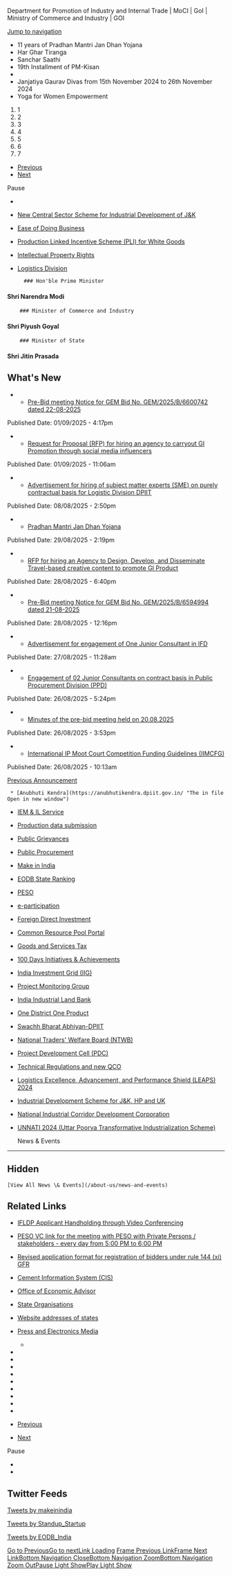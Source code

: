 




Department for Promotion of Industry and Internal Trade \| MoCI \| GoI \| Ministry of Commerce and Industry \| GOI















[Jump to navigation](#main-menu)















* 11 years of Pradhan Mantri Jan Dhan Yojana
* Har Ghar Tiranga
* Sanchar Saathi
* 19th Installment of PM\-Kisan
* 
* Janjatiya Gaurav Divas from 15th November 2024 to 26th November 2024
* Yoga for Women Empowerment
1. 1
2. 2
3. 3
4. 4
5. 5
6. 6
7. 7
* [Previous](#)
* [Next](#)

Pause







* 
* [New Central Sector Scheme for Industrial Development of J\&K](https://jknis.dpiit.gov.in/ "External Site, That Open in a new windows")
* [Ease of Doing Business](ease-doing-business-0 "Ease of Doing Business Reforms")
* [Production Linked Incentive Scheme (PLI) for White Goods](production-linked-incentive-scheme/production-linked-incentive-scheme-pli-white-goods "That Open in a new windows")
* [Intellectual Property Rights](https://ipindia.gov.in/ "External Site, That Open in a new windows")
* [Logistics Division](/logistics-division-0 "That Open in a new windows")














        ### Hon'ble Prime Minister

 #### Shri Narendra Modi

        ### Minister of Commerce and Industry

 #### Shri Piyush Goyal

        ### Minister of State

 #### Shri Jitin Prasada

        



What's New
----------




 * + [Pre\-Bid meeting Notice for GEM Bid No. GEM/2025/B/6600742 dated 22\-08\-2025](/tenders/pre-bid-meeting-notice-gem-bid-no-gem2025b6600742-dated-22-08-2025 "Pre-Bid meeting Notice for GEM Bid No. GEM/2025/B/6600742 dated 22-08-2025")
 
 Published Date: 01/09/2025 \- 4:17pm
* + [Request for Proposal (RFP) for hiring an agency to carryout GI Promotion through social media influencers](/tenders/request-proposal-rfp-hiring-agency-carryout-gi-promotion-through-social-media-influencers "Request for Proposal (RFP) for hiring an agency to carryout GI Promotion through social media influencers")
 
 Published Date: 01/09/2025 \- 11:06am
* + [Advertisement for hiring of subject matter experts (SME) on purely contractual basis for Logistic Division DPIIT](/jobs/advertisement-hiring-subject-matter-experts-sme-purely-contractual-basis-logistic-division "Advertisement for hiring of subject matter experts (SME) on purely contractual basis for Logistic Division DPIIT")
 
 Published Date: 08/08/2025 \- 2:50pm
* + [Pradhan Mantri Jan Dhan Yojana](/whats-new/pradhan-mantri-jan-dhan-yojana "Pradhan Mantri Jan Dhan Yojana")
 
 Published Date: 29/08/2025 \- 2:19pm
* + [RFP for hiring an Agency to Design, Develop, and Disseminate Travel\-based creative content to promote GI Product](/tenders/rfp-hiring-agency-design-develop-and-disseminate-travel-based-creative-content-promote-gi "RFP for hiring an Agency to Design, Develop, and Disseminate Travel-based creative content to promote GI Product")
 
 Published Date: 28/08/2025 \- 6:40pm
* + [Pre\-Bid meeting Notice for GEM Bid No. GEM/2025/B/6594994 dated 21\-08\-2025](/tenders/pre-bid-meeting-notice-gem-bid-no-gem2025b6594994-dated-21-08-2025 "Pre-Bid meeting Notice for GEM Bid No. GEM/2025/B/6594994 dated 21-08-2025")
 
 Published Date: 28/08/2025 \- 12:16pm
* + [Advertisement for engagement of One Junior Consultant in IFD](/jobs/advertisement-engagement-one-junior-consultant-ifd "Advertisement for engagement of One Junior Consultant in IFD")
 
 Published Date: 27/08/2025 \- 11:28am
* + [Engagement of 02 Junior Consultants on contract basis in Public Procurement Division (PPD)](/jobs/engagement-02-junior-consultants-contract-basis-public-procurement-division-ppd "Engagement of 02 Junior Consultants on contract basis in Public Procurement Division (PPD)")
 
 Published Date: 26/08/2025 \- 5:24pm
* + [Minutes of the pre\-bid meeting held on 20\.08\.2025](/whats-new/minutes-pre-bid-meeting-held-20082025 "Minutes of the pre-bid meeting held on 20.08.2025")
 
 Published Date: 26/08/2025 \- 3:53pm
* + [International IP Moot Court Competition Funding Guidelines (IIMCFG)](/whats-new/international-ip-moot-court-competition-funding-guidelines-iimcfg "Details")
 
 Published Date: 26/08/2025 \- 10:13am
 



[Previous Announcement](/whats-new "View All Previous Announcement")


     * [Anubhuti Kendra](https://anubhutikendra.dpiit.gov.in/ "The in file Open in new window")
* [IEM \& IL Service](https://services.dpiit.gov.in/ "The in file Open in new window")
* [Production data submission](https://dippproductiondata.gov.in/pmsnew/factory_login.php "External site that opens in a new window")
* [Public Grievances](/public-grievances)
* [Public Procurement](/public-procurements)
* [Make in India](http://makeinindia.com/home "External site that opens in a new window")
* [EODB State Ranking](http://eodb.dpiit.gov.in/ "The in file Open in new window")
* [PESO](https://peso.gov.in "External site that opens in a new window")
* [e\-participation](https://www.mygov.in/ "External site that opens in a new window")
* [Foreign Direct Investment](/foreign-direct-investment/foreign-direct-investment-policy)
* [Common Resource Pool Portal](https://crpp.dpiit.gov.in/ "The in file Open in new window")
* [Goods and Services Tax](/goods-and-services-tax "Goods and Services Tax")
* [100 Days Initiatives \& Achievements](100-days-initiatives-achievements "External site that opens in a new window")
* [India Investment Grid (IIG)](https://indiainvestmentgrid.com "External site that opens in a new window")
* [Project Monitoring Group](https://pmg.dpiit.gov.in/ "The in file Open in new window")
* [India Industrial Land Bank](https://iis.ncog.gov.in/parks/login1 "External site that opens in a new window")
* [One District One Product](https://www.investindia.gov.in/one-district-one-product "External site that opens in a new window")
* [Swachh Bharat Abhiyan\-DPIIT](/swachhata-hi-sewa)
* [National Traders' Welfare Board (NTWB)](ntwb/national-traders-welfare-board-ntwb "this link opens in a new window")
* [Project Development Cell (PDC)](/project-development-cell-pdc "Project Development Cell (PDC)")
* [Technical Regulations and new QCO](/technical-regulations)
* [Logistics Excellence, Advancement, and Performance Shield (LEAPS) 2024](https://apps.dpiit.gov.in/leaps2024 "this link opens in a new window")
* [Industrial Development Scheme for J\&K, HP and UK](https://ids.bisag-n.gov.in/ids/login "External site that opens in a new window")
* [National Industrial Corridor Development Corporation](https://www.nicdc.in/ "External site that opens in a new window")
* [UNNATI 2024 (Uttar Poorva Transformative Industrialization Scheme)](https://unnati.dpiit.gov.in/ "The in file Open in new window")
      
      







 
 






  News \& Events
--------------

    
 



  Hidden
------

    [View All News \& Events](/about-us/news-and-events)       


  Related Links
-------------

   * [IFLDP Applicant Handholding through Video Conferencing](/related-links/ifldp-applicant-handholding-through-video-conferencing "IFLDP Applicant Handholding through Video Conferencing")
* [PESO VC link for the meeting with PESO with Private Persons / stakeholders \- every day from 5:00 PM to 6:00 PM](/related-links/peso-vc-link-meeting-peso-private-persons-stakeholders-every-day-500-pm-600-pm "PESO VC link for the meeting with PESO with Private Persons / stakeholders - every day from 5:00 PM to 6:00 PM")
* [Revised application format for registration of bidders under rule 144 (xi) GFR](/related-links/revised-application-format-registration-bidders-under-rule-144-xi-gfr "Revised application format for registration of bidders under rule 144 (xi) GFR")
* [Cement Information System (CIS)](/related-links/cement-information-system-cis "Cement Information System (CIS)")
* [Office of Economic Advisor](/related-links/office-economic-advisor "Office of Economic Advisor")
* [State Organisations](/links-interest/state-organisations "State Organisations")
* [Website addresses of states](/links-interest/website-addresses-states "Website addresses of states")
* [Press and Electronics Media](/links-interest/press-and-electronics-media " Press and Electronics Media")

      






     * 
* 
* 
* 
* 
* 
* 
* 
* 
* 
* [Previous](#)
* [Next](#)

Pause     








* 
* 







Twitter Feeds
-------------



 [Tweets by makeinindia](https://twitter.com/DPIITGoI)

 [Tweets by Standup\_Startup](https://twitter.com/startupindia)

 [Tweets by EODB\_India](https://twitter.com/makeinindia)



  


  





  [Go to Previous](# "Previous")[Go to next](# "Next")[Link Loading](#)  [Frame Previous Link](# "Previous")[Frame Next Link](# "Next")[Bottom Navigation Close](# "Close")[Bottom Navigation Zoom](#)[Bottom Navigation Zoom Out](#)[Pause Light Show](# "Pause Slideshow")[Play Light Show](# "Play Slideshow")  